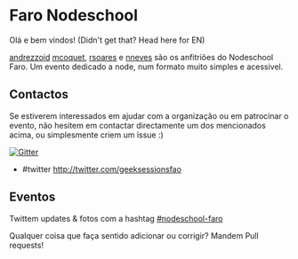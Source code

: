# Faro Nodeschool

Olá e bem vindos! (Didn't get that? Head here for EN)

[andrezzoid](https://github.com/andrezzoid) [mcoquet](https://github.com/mcoquet), [rsoares](https://github.com/rsoares) e [nneves](https://github.com/nneves) são os anfitriões do Nodeschool Faro. Um evento dedicado a node, num formato muito simples e acessivel.

## Contactos

Se estiverem interessados em ajudar com a organização ou em patrocinar o evento, não hesitem em contactar directamente um dos mencionados acima, ou simplesmente criem um issue :)

[![Gitter](https://badges.gitter.im/JoinChat.svg)](https://gitter.im/nodeschool/faro?utm_source=badge&utm_medium=badge&utm_campaign=pr-badge)

- #twitter http://twitter.com/geeksessionsfao

## Eventos

Twittem updates & fotos com a hashtag [#nodeschool-faro](https://twitter.com/search?q=nodeschool-faro)

Qualquer coisa que faça sentido adicionar ou corrigir? Mandem Pull requests!


 
